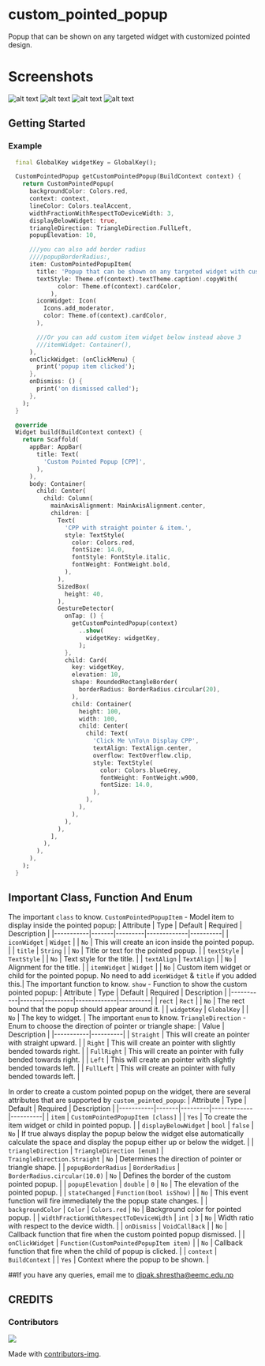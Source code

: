 # custom_pointed_popup

Popup that can be shown on any targeted widget with customized pointed design.

# Screenshots
![alt text](https://github.com/DipakShrestha-ADS/custom_pointed_popup/blob/master/screenshots/b.png)
![alt text](https://github.com/DipakShrestha-ADS/custom_pointed_popup/blob/master/screenshots/a.png)
![alt text](https://github.com/DipakShrestha-ADS/custom_pointed_popup/blob/master/screenshots/c.png)
![alt text](https://github.com/DipakShrestha-ADS/custom_pointed_popup/blob/master/screenshots/d.png)

## Getting Started
### Example
```dart
  final GlobalKey widgetKey = GlobalKey();

  CustomPointedPopup getCustomPointedPopup(BuildContext context) {
    return CustomPointedPopup(
      backgroundColor: Colors.red,
      context: context,
      lineColor: Colors.tealAccent,
      widthFractionWithRespectToDeviceWidth: 3,
      displayBelowWidget: true,
      triangleDirection: TriangleDirection.FullLeft,
      popupElevation: 10,

      ///you can also add border radius
      ////popupBorderRadius:,
      item: CustomPointedPopupItem(
        title: 'Popup that can be shown on any targeted widget with customized pointed design.',
        textStyle: Theme.of(context).textTheme.caption!.copyWith(
              color: Theme.of(context).cardColor,
            ),
        iconWidget: Icon(
          Icons.add_moderator,
          color: Theme.of(context).cardColor,
        ),

        ///Or you can add custom item widget below instead above 3
        ///itemWidget: Container(),
      ),
      onClickWidget: (onClickMenu) {
        print('popup item clicked');
      },
      onDismiss: () {
        print('on dismissed called');
      },
    );
  }

  @override
  Widget build(BuildContext context) {
    return Scaffold(
      appBar: AppBar(
        title: Text(
          'Custom Pointed Popup [CPP]',
        ),
      ),
      body: Container(
        child: Center(
          child: Column(
            mainAxisAlignment: MainAxisAlignment.center,
            children: [
              Text(
                'CPP with straight pointer & item.',
                style: TextStyle(
                  color: Colors.red,
                  fontSize: 14.0,
                  fontStyle: FontStyle.italic,
                  fontWeight: FontWeight.bold,
                ),
              ),
              SizedBox(
                height: 40,
              ),
              GestureDetector(
                onTap: () {
                  getCustomPointedPopup(context)
                    ..show(
                      widgetKey: widgetKey,
                    );
                },
                child: Card(
                  key: widgetKey,
                  elevation: 10,
                  shape: RoundedRectangleBorder(
                    borderRadius: BorderRadius.circular(20),
                  ),
                  child: Container(
                    height: 100,
                    width: 100,
                    child: Center(
                      child: Text(
                        'Click Me \nTo\n Display CPP',
                        textAlign: TextAlign.center,
                        overflow: TextOverflow.clip,
                        style: TextStyle(
                          color: Colors.blueGrey,
                          fontWeight: FontWeight.w900,
                          fontSize: 14.0,
                        ),
                      ),
                    ),
                  ),
                ),
              ),
            ],
          ),
        ),
      ),
    );
  }
```

## Important Class, Function And Enum
The important `class` to know. `CustomPointedPopupItem` - Model item to display inside the pointed popup:
| Attribute | Type  | Default | Required | Description |
|-----------|-------|---------|-------------|----------|
| `iconWidget` | `Widget` |  | `No` | This will create an icon inside the pointed popup. |
| `title` | `String` |  | `No` | Title or text for the pointed popup. |
| `textStyle` | `TextStyle` |  | `No` | Text style for the title. |
| `textAlign` | `TextAlign` |  | `No` | Alignment for the title. |
| `itemWidget` | `Widget` |  | `No` | Custom item widget or child for the pointed popup. No need to add `iconWidget` & `title` if you added this.|
The important function to know. `show` - Function to show the custom pointed popup:
| Attribute | Type  | Default | Required | Description |
|-----------|-------|---------|-------------|----------|
| `rect` | `Rect` |  | `No` | The rect bound that the popup should appear around it. |
| `widgetKey` | `GlobalKey` |  | `No` | The key to widget. |
The important `enum` to know. `TriangleDirection` - Enum to choose the direction of pointer or triangle shape:
| Value | Description |
|-----------|----------|
| `Straight` | This will create an pointer with straight upward. |
| `Right` | This will create an pointer with slightly bended towards right. |
| `FullRight` | This will create an pointer with fully bended towards right. |
| `Left` | This will create an pointer with slightly bended towards left. |
| `FullLeft` | This will create an pointer with fully bended towards left. |


In order to create a custom pointed popup on the widget, there are several attributes that are supported by `custom_pointed_popup`:
| Attribute | Type  | Default | Required | Description |
|-----------|-------|---------|-------------|----------|
| `item` | `CustomPointedPopupItem [class]` |  | `Yes` | To create the item widget or child in pointed popup. |
| `displayBelowWidget` | `bool` | `false`  | `No` | If true always display the popup below the widget else automatically calculate the space and display the popup either up or below the widget. |
| `triangleDirection` | `TriangleDirection [enum]` | `TraingleDirection.Straight` | `No` | Determines the direction of pointer or triangle shape. |
| `popupBorderRadius` | `BorderRadius` | `BorderRadius.circular(10.0)` | `No` | Defines the border of the custom pointed popup. |
| `popupElevation` | `double` | `0` | `No` | The elevation of the pointed popup. |
| `stateChanged` | `Function(bool isShow)` |  | `No` | This event function will fire immediately the the popup state changes. |
| `backgroundColor` | `Color` | `Colors.red` | `No` | Background color for pointed popup. |
| `widthFractionWithRespectToDeviceWidth` | `int` | `3` | `No` | Width ratio with respect to the device width. |
| `onDismiss` | `VoidCallBack` |  | `No` | Callback function that fire when the custom pointed popup dismissed. |
| `onClickWidget` | `Function(CustomPointedPopupItem item)` |  | `No` | Callback function that fire when the child of popup is clicked. |
| `context` | `BuildContext` |  | `Yes` | Context where the popup to be shown. |

##If you have any queries, email me to dipak.shrestha@eemc.edu.np

## CREDITS
### Contributors
<a href="https://github.com/DipakShrestha-ADS/custom_pointed_popup/graphs/contributors">
  <img src="https://contrib.rocks/image?repo=DipakShrestha-ADS/custom_pointed_popup" />
</a>

Made with [contributors-img](https://contrib.rocks).
